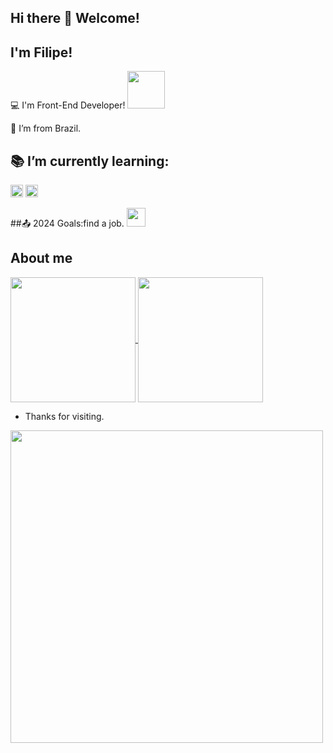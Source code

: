 ## Hi there 👋 Welcome!

 

## I'm Filipe!

 

:computer: I'm Front-End Developer! <img src=https://github.com/TheDudeThatCode/TheDudeThatCode/blob/master/Assets/Designer.gif width="60">

:house_with_garden: I’m from Brazil.

## :books: I’m currently learning: 
<img height="20" src="https://img.shields.io/badge/TypeScript-007ACC?style=for-the-badge&logo=typescript&logoColor=white"> 

<img height="20" src="https://img.shields.io/badge/next%20js-000000?style=for-the-badge&logo=nextdotjs&logoColor=white"> 

##:outbox_tray: 2024 Goals:find a job.
<img src=https://github.com/TheDudeThatCode/TheDudeThatCode/blob/master/Assets/Developer.gif width="30">

## About me
<a href="https://github.com/BruzacaF/github-readme-stats">
  <img height=200 align="center" src="https://github-readme-stats.vercel.app/api?username=BruzacaF" />
</a>
<a href="https://github.com/BruzacaF/Projeto-LS">
  <img height=200 align="center" src="https://github-readme-stats.vercel.app/api/top-langs?username=BruzacaF&layout=compact&langs_count=8&card_width=320" />
</a>







- Thanks for visiting.
<img src=https://github.com/TheDudeThatCode/TheDudeThatCode/blob/master/Assets/Mario_Gameplay.gif width="500">
<!--
**BruzacaF/BruzacaF** is a ✨ _special_ ✨ repository because its `README.md` (this file) appears on your GitHub profile.

Here are some ideas to get you started:

- 🔭 I’m currently working on ...
- 🌱 I’m currently learning ...
- 👯 I’m looking to collaborate on ...
- 🤔 I’m looking for help with ...
- 💬 Ask me about ...
- 📫 How to reach me: ...
- 😄 Pronouns: ...
- ⚡ Fun fact: ...
-->
